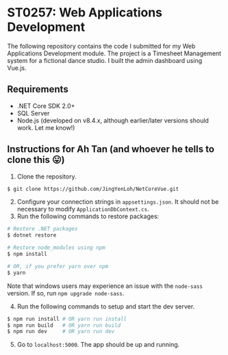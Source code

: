 # ST0257: Web Applications Development
The following repository contains the code I submitted for my Web Applications
Development module. The project is a Timesheet Management system for a fictional
dance studio. I built the admin dashboard using Vue.js.

## Requirements
+ .NET Core SDK 2.0+
+ SQL Server
+ Node.js (developed on v8.4.x, although earlier/later versions should work. Let
  me know!)

## Instructions for Ah Tan (and whoever he tells to clone this 😛)

1. Clone the repository.
```sh
$ git clone https://github.com/JingYenLoh/NetCoreVue.git
```

2. Configure your connection strings in `appsettings.json`. It should not be
   necessary to modify `ApplicationDbContext.cs`.
3. Run the following commands to restore packages:
```sh
# Restore .NET packages
$ dotnet restore

# Restore node_modules using npm
$ npm install

# OR, if you prefer yarn over npm
$ yarn
```

Note that windows users may experience an issue with the `node-sass` version. If
so, run `npm upgrade node-sass`.

4. Run the following commands to setup and start the dev server.
```sh
$ npm run install # OR yarn run install
$ npm run build   # OR yarn run build
$ npm run dev     # OR yarn run dev
```

5. Go to `localhost:5000`. The app should be up and running.
